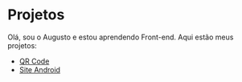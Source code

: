 # Projetos
 
Olá, sou o Augusto e estou aprendendo Front-end. Aqui estão meus projetos:

<ul>
    <li><a href="https://augustooliveira0.github.io/projetos/qr-code-component-main/" target="_blank">QR Code</a></li>
    <li><a href="https://augustooliveira0.github.io/projetos/site-android/index.html" target="_blank">Site Android</a></li>
</ul>
